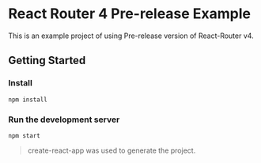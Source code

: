 # React Router 4 Pre-release Example
This is an example project of using Pre-release version of React-Router v4.

## Getting Started

### Install
```
npm install 
```

### Run the development server
```
npm start
```

> create-react-app was used to generate the project.